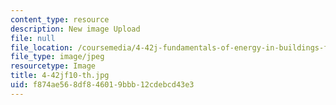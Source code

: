 ```yaml
---
content_type: resource
description: New image Upload
file: null
file_location: /coursemedia/4-42j-fundamentals-of-energy-in-buildings-fall-2010/f874ae568df846019bbb12cdebcd43e3_4-42jf10-th.jpg
file_type: image/jpeg
resourcetype: Image
title: 4-42jf10-th.jpg
uid: f874ae56-8df8-4601-9bbb-12cdebcd43e3
---
```

